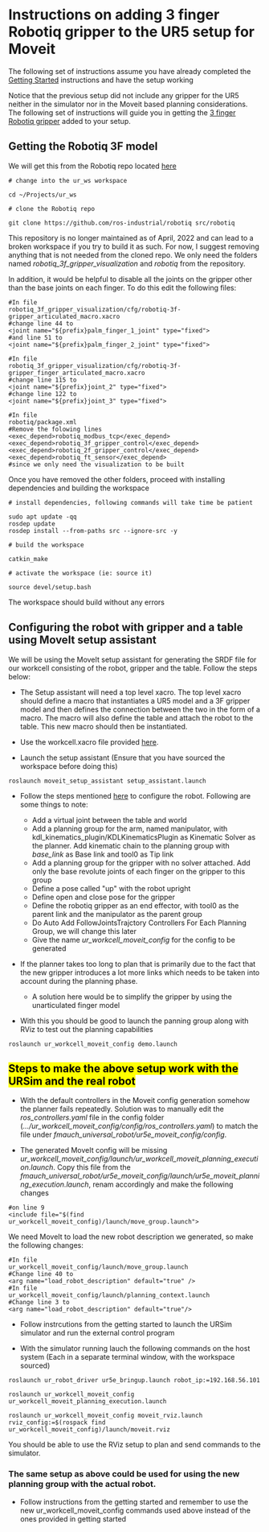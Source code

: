 # Instructions on adding 3 finger Robotiq gripper to the UR5 setup for Moveit

The following set of instructions assume you have already completed the [Getting Started](https://github.com/BijoSebastian/UR5/blob/main/Docs/Getting%20started.md) instructions and have the setup working

Notice that the previous setup did not include any gripper for the UR5 neither in the simulator nor in the Moveit based planning considerations. The following set of instructions will guide you in getting the [3 finger Robotiq gripper](https://robotiq.com/products/3-finger-adaptive-robot-gripper) added to your setup.

## Getting the Robotiq 3F model

We will get this from the Robotiq repo located [here](https://github.com/ros-industrial/robotiq)

```
# change into the ur_ws workspace

cd ~/Projects/ur_ws

# clone the Robotiq repo 

git clone https://github.com/ros-industrial/robotiq src/robotiq
```
This repository is no longer maintained as of April, 2022 and can lead to a broken workspace if you try to build it as such. For now, I suggest removing anything that is not needed from the cloned repo. We only need the folders named _robotiq_3f_gripper_visualization_ and _robotiq_ from the repository.

In addition, it would be helpful to disable all the joints on the gripper other than the base joints on each finger. To do this edit the following files:

```
#In file
robotiq_3f_gripper_visualization/cfg/robotiq-3f-gripper_articulated_macro.xacro
#change line 44 to
<joint name="${prefix}palm_finger_1_joint" type="fixed">
#and line 51 to 
<joint name="${prefix}palm_finger_2_joint" type="fixed">

#In file
robotiq_3f_gripper_visualization/cfg/robotiq-3f-gripper_finger_articulated_macro.xacro
#change line 115 to 
<joint name="${prefix}joint_2" type="fixed">
#change line 122 to
<joint name="${prefix}joint_3" type="fixed">

#In file 
robotiq/package.xml
#Remove the folowing lines
<exec_depend>robotiq_modbus_tcp</exec_depend>
<exec_depend>robotiq_3f_gripper_control</exec_depend>
<exec_depend>robotiq_2f_gripper_control</exec_depend>
<exec_depend>robotiq_ft_sensor</exec_depend>
#since we only need the visualization to be built
```

Once you have removed the other folders, proceed with installing dependencies and building the workspace

```
# install dependencies, following commands will take time be patient

sudo apt update -qq
rosdep update
rosdep install --from-paths src --ignore-src -y

# build the workspace

catkin_make

# activate the workspace (ie: source it)

source devel/setup.bash
```
The workspace should build without any errors

## Configuring the robot with gripper and a table using MoveIt setup assistant 

We will be using the MoveIt setup assistant for generating the SRDF file for our workcell consisting of the robot, gripper and the table. Follow the steps below:

- The Setup assistant will need a top level xacro. The top level xacro should define a macro that instantiates a UR5 model and a 3F gripper model and then defines the connection between the two in the form of a macro. The macro will also define the table and attach the robot to the table. This new macro should then be instantiated. 

- Use the workcell.xacro file provided [here](https://github.com/BijoSebastian/UR5/blob/main/description/workcell.xacro). 

- Launch the setup assistant (Ensure that you have sourced the workspace before doing this)
```
roslaunch moveit_setup_assistant setup_assistant.launch
```
- Follow the steps mentioned [here](https://ros-planning.github.io/moveit_tutorials/doc/setup_assistant/setup_assistant_tutorial.html) to configure the robot. Following are some things to note:

    - Add a virtual joint between the table and world
    - Add a planning group for the arm, named manipulator, with kdl_kinematics_plugin/KDLKinematicsPlugin as Kinematic Solver as the planner. Add kinematic chain to the planning group with *base_link* as Base link and tool0 as Tip link
    - Add a planning group for the gripper with no solver attached. Add only the base revolute joints of each finger on the gripper to this group
    - Define a pose called "up" with the robot upright
    - Define open and close pose for the gripper
    - Define the robotiq gripper as an end effector, with tool0 as the parent link and the manipulator as the parent group
    - Do Auto Add FollowJointsTrajctory Controllers For Each Planning Group, we will change this later
    - Give the name *ur_workcell_moveit_config* for the config to be generated

- If the planner takes too long to plan that is primarily due to the fact that the new gripper introduces a lot more links which needs to be taken into account during the planning phase.

    - A solution here would be to simplify the gripper by using the unarticulated finger model 
    
- With this you should be good to launch the panning group along with RViz to test out the planning capabilities

```
roslaunch ur_workcell_moveit_config demo.launch
```

## <mark> Steps to make the above setup work with the URSim and the real robot </mark>

- With the default controllers in the Moveit config generation somehow the planner fails repeatedly. Solution was to manually edit the *ros_controllers.yaml* file in the config folder (*.../ur_workcell_moveit_config/config/ros_controllers.yaml*) to match the file under *fmauch_universal_robot/ur5e_moveit_config/config*. 

- The generated MoveIt config will be missing *ur_workcell_moveit_config/launch/ur_workcell_moveit_planning_execution.launch*. Copy this file from the *fmauch_universal_robot/ur5e_moveit_config/launch/ur5e_moveit_planning_execution.launch*, renam accordingly and make the following changes
```
#on line 9
<include file="$(find ur_workcell_moveit_config)/launch/move_group.launch">
```
 We need MoveIt to load the new robot description we generated, so make the following changes:
 ```
 #In file
 ur_workcell_moveit_config/launch/move_group.launch
 #Change line 40 to 
 <arg name="load_robot_description" default="true" />
 #In file 
 ur_workcell_moveit_config/launch/planning_context.launch
 #Change line 3 to 
 <arg name="load_robot_description" default="true"/> 
 ```
 
- Follow instrcutions from the getting started to launch the URSim simulator and run the external control program

- With the simulator running lauch the following commands on the host system (Each in a separate terminal window, with the workspace sourced)
```
roslaunch ur_robot_driver ur5e_bringup.launch robot_ip:=192.168.56.101

roslaunch ur_workcell_moveit_config ur_workcell_moveit_planning_execution.launch 

roslaunch ur_workcell_moveit_config moveit_rviz.launch rviz_config:=$(rospack find ur_workcell_moveit_config)/launch/moveit.rviz
```

You should be able to use the RViz setup to plan and send commands to the simulator.
 
### The same setup as above could be used for using the new planning group with the actual robot. 

- Follow instructions from the getting started and remember to use the new ur_workcell_moveit_config commands used above instead of the ones provided in  getting started

